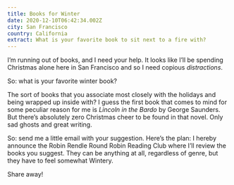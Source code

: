 ```yaml
---
title: Books for Winter
date: 2020-12-10T06:42:34.002Z
city: San Francisco
country: California
extract: What is your favorite book to sit next to a fire with?
---
```

I’m running out of books, and I need your help. It looks like I’ll be spending Christmas alone here in San Francisco and so I need copious _distractions_. 

So: what is your favorite winter book? 

The sort of books that you associate most closely with the holidays and being wrapped up inside with? I guess the first book that comes to mind for some peculiar reason for me is _Lincoln in the Bardo_ by George Saunders. But there’s absolutely zero Christmas cheer to be found in that novel. Only sad ghosts and great writing.

So: send me a little email with your suggestion. Here’s the plan: I hereby announce the Robin Rendle Round Robin Reading Club where I’ll review the books you suggest. They can be anything at all, regardless of genre, but they have to feel somewhat Wintery. 

Share away!